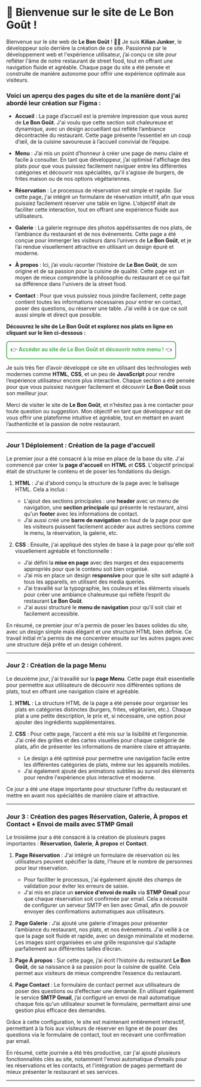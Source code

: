 # 🚀 Bienvenue sur le site de **Le Bon Goût** !

Bienvenue sur le site web de **Le Bon Goût** ! 👨‍💻 Je suis **Kilian Junker**, le développeur solo derrière la création de ce site. Passionné par le développement web et l'expérience utilisateur, j’ai conçu ce site pour refléter l'âme de notre restaurant de street food, tout en offrant une navigation fluide et agréable. Chaque page du site a été pensée et construite de manière autonome pour offrir une expérience optimale aux visiteurs.

### Voici un aperçu des pages du site et de la manière dont j'ai abordé leur création sur Figma :

- **Accueil** : La page d’accueil est la première impression que vous aurez de **Le Bon Goût**. J'ai voulu que cette section soit chaleureuse et dynamique, avec un design accueillant qui reflète l’ambiance décontractée du restaurant. Cette page présente l’essentiel en un coup d’œil, de la cuisine savoureuse à l’accueil convivial de l’équipe.
  
- **Menu** : J’ai mis un point d’honneur à créer une page de menu claire et facile à consulter. En tant que développeur, j’ai optimisé l'affichage des plats pour que vous puissiez facilement naviguer entre les différentes catégories et découvrir nos spécialités, qu'il s'agisse de burgers, de frites maison ou de nos options végétariennes.

- **Réservation** : Le processus de réservation est simple et rapide. Sur cette page, j'ai intégré un formulaire de réservation intuitif, afin que vous puissiez facilement réserver une table en ligne. L'objectif était de faciliter cette interaction, tout en offrant une expérience fluide aux utilisateurs.

- **Galerie** : La galerie regroupe des photos appétissantes de nos plats, de l’ambiance du restaurant et de nos événements. Cette page a été conçue pour immerger les visiteurs dans l’univers de **Le Bon Goût**, et je l’ai rendue visuellement attractive en utilisant un design épuré et moderne.

- **À propos** : Ici, j’ai voulu raconter l’histoire de **Le Bon Goût**, de son origine et de sa passion pour la cuisine de qualité. Cette page est un moyen de mieux comprendre la philosophie du restaurant et ce qui fait sa différence dans l'univers de la street food.

- **Contact** : Pour que vous puissiez nous joindre facilement, cette page contient toutes les informations nécessaires pour entrer en contact, poser des questions, ou réserver une table. J’ai veillé à ce que ce soit aussi simple et direct que possible.

**Découvrez le site de Le Bon Goût et explorez nos plats en ligne en cliquant sur le lien ci-dessous :**

<div style="text-align: center; padding: 10px; border: 2px solid #4CAF50; display: inline-block; border-radius: 8px;"> 👉 <a href="https://gowstpm.github.io/SITE-WEB-DU-RESTAURANT-LE-BON-GOUT-/" style="text-decoration: none; font-weight: bold; color: #4CAF50;">Accéder au site de Le Bon Goût et découvrir notre menu !</a> 👈 </div>

Je suis très fier d’avoir développé ce site en utilisant des technologies web modernes comme **HTML**, **CSS**, et un peu de **JavaScript** pour rendre l’expérience utilisateur encore plus interactive. Chaque section a été pensée pour que vous puissiez naviguer facilement et découvrir **Le Bon Goût** sous son meilleur jour.

Merci de visiter le site de **Le Bon Goût**, et n’hésitez pas à me contacter pour toute question ou suggestion. Mon objectif en tant que développeur est de vous offrir une plateforme intuitive et agréable, tout en mettant en avant l’authenticité et la passion de notre restaurant.

---

### **Jour 1 Déploiement : Création de la page d'accueil**

Le premier jour a été consacré à la mise en place de la base du site. J'ai commencé par créer la **page d'accueil** en **HTML** et **CSS**. L'objectif principal était de structurer le contenu et de poser les fondations du design.

1. **HTML** : J'ai d'abord conçu la structure de la page avec le balisage HTML. Cela a inclus :
   - L'ajout des sections principales : une **header** avec un menu de navigation, une **section principale** qui présente le restaurant, ainsi qu'un **footer** avec les informations de contact.
   - J’ai aussi créé une **barre de navigation** en haut de la page pour que les visiteurs puissent facilement accéder aux autres sections comme le menu, la réservation, la galerie, etc.

2. **CSS** : Ensuite, j'ai appliqué des styles de base à la page pour qu'elle soit visuellement agréable et fonctionnelle :
   - J’ai défini la **mise en page** avec des marges et des espacements appropriés pour que le contenu soit bien organisé.
   - J’ai mis en place un design **responsive** pour que le site soit adapté à tous les appareils, en utilisant des media queries.
   - J’ai travaillé sur la typographie, les couleurs et les éléments visuels pour créer une ambiance chaleureuse qui reflète l’esprit du restaurant **Le Bon Goût**.
   - J'ai aussi structuré le **menu de navigation** pour qu'il soit clair et facilement accessible.

En résumé, ce premier jour m'a permis de poser les bases solides du site, avec un design simple mais élégant et une structure HTML bien définie. Ce travail initial m'a permis de me concentrer ensuite sur les autres pages avec une structure déjà prête et un design cohérent.

---

### **Jour 2 : Création de la page Menu**

Le deuxième jour, j'ai travaillé sur la **page Menu**. Cette page était essentielle pour permettre aux utilisateurs de découvrir nos différentes options de plats, tout en offrant une navigation claire et agréable.

1. **HTML** : La structure HTML de la page a été pensée pour organiser les plats en catégories distinctes (burgers, frites, végétarien, etc.). Chaque plat a une petite description, le prix et, si nécessaire, une option pour ajouter des ingrédients supplémentaires.
   
2. **CSS** : Pour cette page, l’accent a été mis sur la lisibilité et l’ergonomie. J’ai créé des grilles et des cartes visuelles pour chaque catégorie de plats, afin de présenter les informations de manière claire et attrayante.
   - Le design a été optimisé pour permettre une navigation facile entre les différentes catégories de plats, même sur les appareils mobiles.
   - J’ai également ajouté des animations subtiles au survol des éléments pour rendre l'expérience plus interactive et moderne.

Ce jour a été une étape importante pour structurer l’offre du restaurant et mettre en avant nos spécialités de manière claire et attractive.

---

### **Jour 3 : Création des pages Réservation, Galerie, À propos et Contact + Envoi de mails avec STMP Gmail**

Le troisième jour a été consacré à la création de plusieurs pages importantes : **Réservation**, **Galerie**, **À propos** et **Contact**. 

1. **Page Réservation** : J'ai intégré un formulaire de réservation où les utilisateurs peuvent spécifier la date, l'heure et le nombre de personnes pour leur réservation. 
   - Pour faciliter le processus, j'ai également ajouté des champs de validation pour éviter les erreurs de saisie.
   - J'ai mis en place un **service d'envoi de mails** via **STMP Gmail** pour que chaque réservation soit confirmée par email. Cela a nécessité de configurer un serveur SMTP en lien avec Gmail, afin de pouvoir envoyer des confirmations automatiques aux utilisateurs.

2. **Page Galerie** : J’ai ajouté une galerie d’images pour présenter l’ambiance du restaurant, nos plats, et nos événements. J'ai veillé à ce que la page soit fluide et rapide, avec un design minimaliste et moderne. Les images sont organisées en une grille responsive qui s’adapte parfaitement aux différentes tailles d’écran.

3. **Page À propos** : Sur cette page, j’ai écrit l’histoire du restaurant **Le Bon Goût**, de sa naissance à sa passion pour la cuisine de qualité. Cela permet aux visiteurs de mieux comprendre l’essence du restaurant.

4. **Page Contact** : Le formulaire de contact permet aux utilisateurs de poser des questions ou d’effectuer une demande. En utilisant également le service **SMTP Gmail**, j’ai configuré un envoi de mail automatique chaque fois qu'un utilisateur soumet le formulaire, permettant ainsi une gestion plus efficace des demandes.

Grâce à cette configuration, le site est maintenant entièrement interactif, permettant à la fois aux visiteurs de réserver en ligne et de poser des questions via le formulaire de contact, tout en recevant une confirmation par email.

En résumé, cette journée a été très productive, car j'ai ajouté plusieurs fonctionnalités clés au site, notamment l'envoi automatique d’emails pour les réservations et les contacts, et l'intégration de pages permettant de mieux présenter le restaurant et ses services.

---